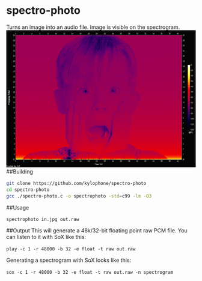 # spectro-photo
Turns an image into an audio file. Image is visible on the spectrogram. 
<img src = "face.png"/>
##Building
```bash
git clone https://github.com/kylophone/spectro-photo
cd spectro-photo
gcc ./spectro-photo.c -o spectrophoto -std=c99 -lm -O3
```
##Usage
```
spectrophoto in.jpg out.raw
```
##Output
This will generate a 48k/32-bit floating point raw PCM file. You can listen to it with SoX like this:

`play -c 1 -r 48000 -b 32 -e float -t raw out.raw`

Generating a spectrogram with SoX looks like this:

`sox -c 1 -r 48000 -b 32 -e float -t raw out.raw -n spectrogram`
